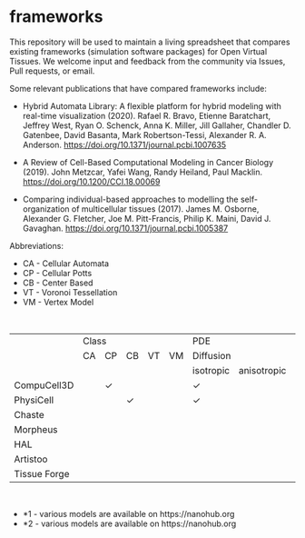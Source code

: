 # frameworks

This repository will be used to maintain a living spreadsheet that compares existing 
frameworks (simulation software packages) for Open Virtual Tissues. We welcome input and feedback from the community  via Issues, Pull requests, or email.

Some relevant publications that have compared frameworks include: 

* Hybrid Automata Library: A flexible platform for hybrid modeling with real-time visualization (2020).
Rafael R. Bravo, Etienne Baratchart, Jeffrey West, Ryan O. Schenck, Anna K. Miller, Jill Gallaher, Chandler D. Gatenbee, David Basanta, Mark Robertson-Tessi, Alexander R. A. Anderson. https://doi.org/10.1371/journal.pcbi.1007635

* A Review of Cell-Based Computational Modeling in Cancer Biology (2019).
    John Metzcar, Yafei Wang, Randy Heiland, Paul Macklin. https://doi.org/10.1200/CCI.18.00069
    
* Comparing individual-based approaches to modelling the self-organization of multicellular tissues (2017).
    James M. Osborne, Alexander G. Fletcher, Joe M. Pitt-Francis, Philip K. Maini, David J. Gavaghan. https://doi.org/10.1371/journal.pcbi.1005387


Abbreviations:<br>
* CA - Cellular Automata
* CP - Cellular Potts
* CB - Center Based
* VT - Voronoi Tessellation
* VM - Vertex Model
<br>
<table>
  <tr>
    <td></td>
    <td colspan="5">Class</td>
    <td colspan="3">PDE</td>
    <td>Lng(s)</td>
    <td>GUI</td>
    <td>Web</td>
  </tr>
  <tr>
    <td></td>
    <td>CA</td>
    <td>CP</td>
    <td>CB</td>
    <td>VT</td>
    <td>VM</td>
    <td colspan="2">Diffusion</td>
    <td>Advection</td>
  </tr>
  <tr>
    <td></td>
    <td></td>
    <td></td>
    <td></td>
    <td></td>
    <td></td>
    <td>isotropic</td>
    <td>anisotropic</td>
  </tr>
  <tr>
    <td>CompuCell3D</td>
    <td></td>
    <td>&check;</td>
    <td></td>
    <td></td>
    <td></td>
    <td>&check;</td>
    <td></td>
    <td></td>
    <td>C++,Python</td>
    <td>&check;</td>
    <td>*1</td>
  </tr>
    <tr>
    <td>PhysiCell</td>
    <td></td>
    <td></td>
    <td>&check;</td>
    <td></td>
    <td></td>
    <td>&check;</td>
    <td></td>
    <td></td>
    <td>C++</td>
    <td>&check;</td>
    <td>*2</td>
  </tr>
  <tr>
    <td>Chaste</td>
        <tr>
    <td>Morpheus</td>
              <tr>
    <td>HAL</td>
                    <tr>
    <td>Artistoo</td>
                          <tr>
    <td>Tissue Forge</td>
  </tr>
</table>

<br>
<ul>
<li> *1 - various models are available on https://nanohub.org </li>
<li> *2 - various models are available on https://nanohub.org </li>
</ul>

